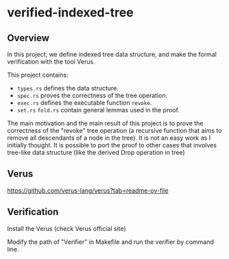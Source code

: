 # verified-indexed-tree

## Overview

In this project, we define indexed tree data structure, and make the formal verification with the tool Verus.


This project contains:

- `types.rs` defines the data structure.
- `spec.rs` proves the correctness of the tree operation.
- `exec.rs` defines the executable function `revoke`.
- `set.rs` `fold.rs` contain general lemmas used in the proof.

The main motivation and the main result of this project is to prove the correctness of the "revoke" tree operation (a recursive function that aims to remove all descendants of a node in the tree). It is not an easy work as I initially thought. It is possible to port the proof to other cases that involves tree-like data structure (like the derived Drop operation in tree)



## Verus

https://github.com/verus-lang/verus?tab=readme-ov-file



## Verification

Install the Verus (check Verus official site)

Modify the path of "Verifier" in Makefile and run the verifier by command line.

